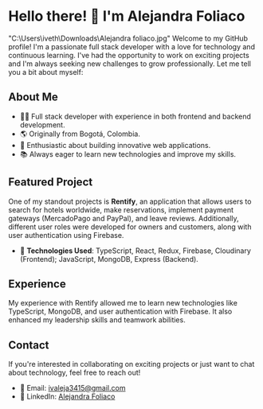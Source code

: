 # Hello there! 👋 I'm Alejandra Foliaco
"C:\Users\iveth\Downloads\Alejandra foliaco.jpg"
Welcome to my GitHub profile! I'm a passionate full stack developer with a love for technology and continuous learning. I've had the opportunity to work on exciting projects and I'm always seeking new challenges to grow professionally. Let me tell you a bit about myself:

## About Me

- 👩‍💻 Full stack developer with experience in both frontend and backend development.
- 🌎 Originally from Bogotá, Colombia.
- 🚀 Enthusiastic about building innovative web applications.
- 📚 Always eager to learn new technologies and improve my skills.

## Featured Project

One of my standout projects is **Rentify**, an application that allows users to search for hotels worldwide, make reservations, implement payment gateways (MercadoPago and PayPal), and leave reviews. Additionally, different user roles were developed for owners and customers, along with user authentication using Firebase.

- 💼 **Technologies Used**: TypeScript, React, Redux, Firebase, Cloudinary (Frontend); JavaScript, MongoDB, Express (Backend).

## Experience

My experience with Rentify allowed me to learn new technologies like TypeScript, MongoDB, and user authentication with Firebase. It also enhanced my leadership skills and teamwork abilities.

## Contact

If you're interested in collaborating on exciting projects or just want to chat about technology, feel free to reach out!

- 📧 Email: ivaleja3415@gmail.com
- 💼 LinkedIn: [Alejandra Foliaco](http://www.linkedin.com/in/alejandra-foliaco-a74137278)
